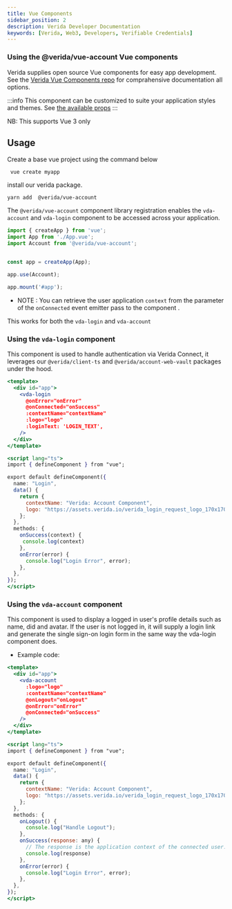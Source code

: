 ```yaml
---
title: Vue Components
sidebar_position: 2
description: Verida Developer Documentation
keywords: [Verida, Web3, Developers, Verifiable Credentials]
---
```



### Using the @verida/vue-account Vue components

Verida supplies open source Vue components for easy app development. See the [Verida Vue Components repo](https://github.com/verida/verida-vue-components/tree/develop/components/account) for comprahensive documentation all options. 


:::info
This component can be customized to suite your application styles and themes. See [the available props](https://github.com/verida/verida-vue-components/tree/develop/components/account#props)
:::

NB: This supports Vue 3 only

## Usage

Create a base vue project using the command below

```
 vue create myapp
```

install our verida package.
```
yarn add  @verida/vue-account
```

The `@verida/vue-account` component library registration  enables the `vda-account` and `vda-login` component to be accessed across your application.

```js title="main.js"
import { createApp } from 'vue';
import App from './App.vue';
import Account from '@verida/vue-account';


const app = createApp(App);

app.use(Account);

app.mount('#app');

```

- NOTE : You can retrieve the user application `context` from the parameter of the `onConnected` event emitter pass to the component .

This works for both the `vda-login` and `vda-account`

### Using the `vda-login` component

This component is used to handle authentication via Verida Connect, it leverages our `@verida/client-ts` and `@verida/account-web-vault` packages under the hood.

```jsx title="Home.vue"
<template>
  <div id="app">
    <vda-login
      @onError="onError"
      @onConnected="onSuccess"
      :contextName="contextName"
      :logo="logo"
      :loginText: 'LOGIN_TEXT',
    />
  </div>
</template>

<script lang="ts">
import { defineComponent } from "vue";

export default defineComponent({
  name: "Login",
  data() {
    return {
      contextName: "Verida: Account Component",
      logo: "https://assets.verida.io/verida_login_request_logo_170x170.png",
    };
  },
  methods: {
    onSuccess(context) {
     console.log(context)
    },
    onError(error) {
      console.log("Login Error", error);
    },
  },
});
</script>

```

### Using the `vda-account` component

This component is used to display a logged in user's profile details such as name, did and avatar. If the user is not logged in, it will supply a login link and generate the single sign-on login form in the same way the vda-login component does.

- Example code:  

```jsx title="Login.vue"
<template>
  <div id="app">
    <vda-account 
      :logo="logo"
      :contextName="contextName"
      @onLogout="onLogout" 
      @onError="onError"
      @onConnected="onSuccess"
    />
  </div>
</template>

<script lang="ts">
import { defineComponent } from "vue";

export default defineComponent({
  name: "Login",
  data() {
    return {
      contextName: "Verida: Account Component",
      logo: "https://assets.verida.io/verida_login_request_logo_170x170.png",
    };
  },
  methods: {
    onLogout() {
      console.log("Handle Logout");
    },
    onSuccess(response: any) {
      // The response is the application context of the connected user..
      console.log(response)
    },
    onError(error) {
      console.log("Login Error", error);
    },
  },
});
</script>

```
